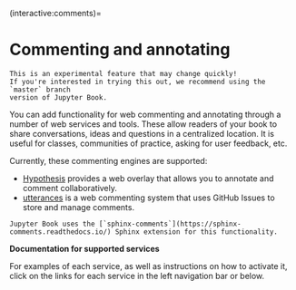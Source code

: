(interactive:comments)=
# Commenting and annotating

```{danger}
This is an experimental feature that may change quickly!
If you're interested in trying this out, we recommend using the `master` branch
version of Jupyter Book.
```

You can add functionality for web commenting and annotating through a number of web services and tools. These allow readers of your book to share conversations, ideas and questions in a centralized location. It is useful for classes, communities of practice, asking for user feedback, etc.

Currently, these commenting engines are supported:

- [Hypothesis](https://hypothes.is/) provides a web overlay that allows you to annotate and comment collaboratively.
- [utterances](https://utteranc.es/) is a web commenting system that uses GitHub Issues to store and manage comments.

```{note}
Jupyter Book uses the [`sphinx-comments`](https://sphinx-comments.readthedocs.io/) Sphinx extension for this functionality.
```

**Documentation for supported services**

For examples of each service, as well as instructions on how to activate it, click on the links for each service in the left navigation bar or below.

```{tableofcontents}
```
